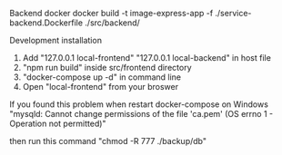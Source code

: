 Backend docker
    docker build -t image-express-app -f ./service-backend.Dockerfile ./src/backend/

Development installation
1. Add  "127.0.0.1 local-frontend" 
        "127.0.0.1 local-backend" in host file
2. "npm run build" inside src/frontend directory
3. "docker-compose up -d" in command line
4. Open "local-frontend" from your broswer

If you found this problem when restart docker-compose on Windows
"mysqld: Cannot change permissions of the file 'ca.pem' (OS errno 1 - Operation not permitted)"

then run this command
"chmod -R 777 ./backup/db"